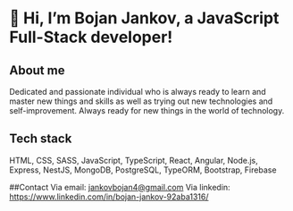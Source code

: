 # 👋 Hi, I’m Bojan Jankov, a JavaScript Full-Stack developer!

## About me
Dedicated and passionate individual who is always ready to learn and master
new things and skills as well as trying out new technologies and self-improvement. Always ready for new things in the world of technology.

## Tech stack
HTML, CSS, SASS, JavaScript, TypeScript, React, Angular, Node.js, Express, NestJS, MongoDB, PostgreSQL, TypeORM, Bootstrap, Firebase

##Contact
Via email: jankovbojan4@gmail.com
Via linkedin: https://www.linkedin.com/in/bojan-jankov-92aba1316/


